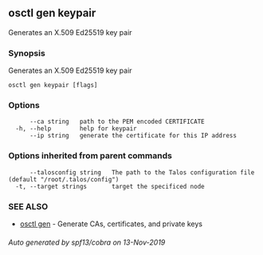 <!-- markdownlint-disable -->
## osctl gen keypair

Generates an X.509 Ed25519 key pair

### Synopsis

Generates an X.509 Ed25519 key pair

```
osctl gen keypair [flags]
```

### Options

```
      --ca string   path to the PEM encoded CERTIFICATE
  -h, --help        help for keypair
      --ip string   generate the certificate for this IP address
```

### Options inherited from parent commands

```
      --talosconfig string   The path to the Talos configuration file (default "/root/.talos/config")
  -t, --target strings       target the specificed node
```

### SEE ALSO

* [osctl gen](osctl_gen.md)	 - Generate CAs, certificates, and private keys

###### Auto generated by spf13/cobra on 13-Nov-2019
